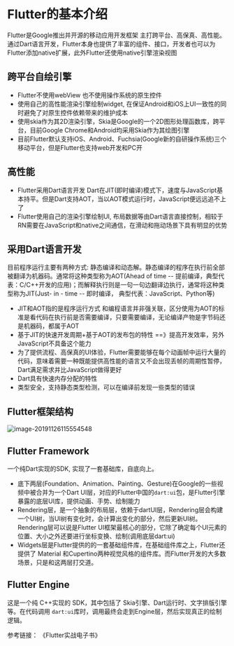 # Flutter**的基本介绍**

Flutter是Google推出并开源的移动应用开发框架 主打跨平台、高保真、高性能。通过Dart语言开发，Flutter本身也提供了丰富的组件、接口，开发者也可以为Flutter添加native扩展，此外Flutter还使用native引擎渲染视图

## 跨平台自绘引擎

- Flutter不使用webView 也不使用操作系统的原生控件
- 使用自己的高性能渲染引擎绘制widget, 在保证Android和iOS上UI一致性的同时避免了对原生控件依赖带来的维护成本
- 使用skia作为其2D渲染引擎，Skia是Google的一个2D图形处理函数库，跨平台，目前Google Chrome和Android均采用Skia作为其绘图引擎
- 目前Flutter默认支持iOS、Android、Fuchsia(Google新的自研操作系统)三个移动平台，但是Flutter也支持web开发和PC开

## 高性能

- Flutter采用Dart语言开发 Dart在JIT(即时编译)模式下，速度与JavaScript基本持平。但是Dart支持AOT，当以AOT模式运行时，JavaScript便远远追不上了
- Flutter使用自己的渲染引擎绘制UI, 布局数据等由Dart语言直接控制，相较于RN需要在JavaScript和native之间通信，在滑动和拖动场景下具有明显的优势

## 采用Dart语言开发	

目前程序运行主要有两种方式: 静态编译和动态解。静态编译的程序在执行前全部被翻译为机器码。通常将这种类型称为AOT(Ahead of time -- 提前编译，典型代表：C/C++开发的应用)；而解释执行则是一句一句边翻译边执行，通常将这种类型称为JIT(Just- in - time -- 即时编译， 典型代表：JavaScript、Python等)

- JIT和AOT指的是程序运行方式 和编程语言并非强关联，区分使用为AOT的标准是看代码在执行前是否需要编译，只要需要编译，无论编译产物是字节码还是机器码，都属于AOT
- 基于JIT的快速开发周期+基于AOT的发布包的特性 ==》提高开发效率，另外JavaScript不具备这个能力
- 为了提供流程、高保真的UI体验，Flutter需要能够在每个动画帧中运行大量的代码，意味着需要一种既能提供高性能的语言又不会出现丢帧的周期性暂停，Dart满足需求并比JavaScript做得更好
- Dart具有快速内存分配的特性
- 类型安全，支持静态类型检测，可以在编译前发现一些类型的错误

## Flutter框架结构

![image-20191126115554548](https://tva1.sinaimg.cn/large/006y8mN6gy1g9baypgu7bj31680lkq70.jpg)

## Flutter Framework

一个纯Dart实现的SDK, 实现了一套基础库，自底向上。

- 底下两层(Foundation、Animation、Painting、Gesture)在Google的一些视频中被合并为一个Dart UI层，对应的Flutter中国的`dart:ui`包，是Flutter引擎暴露的底层UI库，提供动画、手势、绘制能力
- Rendering层，是一个抽象的布局层，依赖于dartUI层，Rendering层会构建一个UI树，当UI树有变化时，会计算出变化的部分，然后更新UI树。Rendering层可以说是Flutter UI框架最核心的部分，它除了确定每个UI元素的位置、大小之外还要进行坐标变换、绘制(调用底层dart:ui)
- Widgets层是Flutter提供的的一套基础组件库，在基础组件库之上，Flutter还提供了 Material 和Cupertino两种视觉风格的组件库。而Flutter开发的大多数场景，只是和这两层打交道。

## Flutter Engine

这是一个纯 C++实现的 SDK，其中包括了 Skia引擎、Dart运行时、文字排版引擎等。在代码调用 `dart:ui`库时，调用最终会走到Engine层，然后实现真正的绘制逻辑。

参考链接： 《Flutter实战电子书》[](https://book.flutterchina.club)
